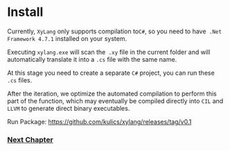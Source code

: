 # Install
Currently, `XyLang` only supports compilation to` C# `, so you need to have` .Net Framework 4.7.1` installed on your system.

Executing `xylang.exe` will scan the` .xy` file in the current folder and will automatically translate it into a `.cs` file with the same name.

At this stage you need to create a separate `C#` project, you can run these `.cs` files.

After the iteration, we optimize the automated compilation to perform this part of the function, which may eventually be compiled directly into `CIL` and` LLVM` to generate direct binary executables.

Run Package:
<https://github.com/kulics/xylang/releases/tag/v0.1>

### [Next Chapter](basic-grammar.md)